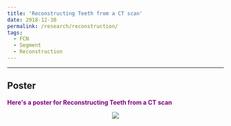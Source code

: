 ```yaml
---
title: 'Reconstructing Teeth from a CT scan'
date: 2018-12-30
permalink: /research/reconstruction/
tags:
  - FCN
  - Segment
  - Reconstruction
---
```


---

## Poster
<span style="color:purple">**Here's a poster for Reconstructing Teeth from a CT scan** </span> 
<center>
   <img src="https://renjie-woo.github.io/images/reconstruction/SEG.png" />
</center>